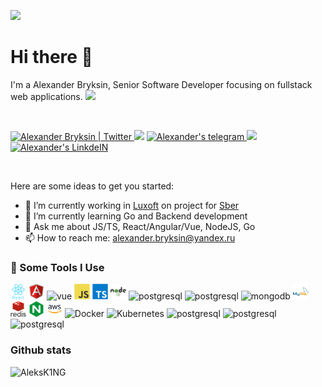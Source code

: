 ![](https://github.com/halfrost/halfrost/blob/master/icons/header_.png)

# Hi there 👋

I'm a Alexander Bryksin, Senior Software Developer focusing on fullstack web applications. <img src="https://media.giphy.com/media/VgCDAzcKvsR6OM0uWg/giphy.gif" width="50"> 


<br />

<p>
  <a href="https://twitter.com/AleksK1NG">
    <img width="40px" height="40px" src="https://thewhiteh4t.github.io/images/svg/twitter.svg"  alt="Alexander Bryksin | Twitter">
  </a>
  <img src="https://i.imgur.com/FIER2ut.png">
  <a href="https://t.me/AlexanderBryksin">
    <img width="40px" height="40px" src="https://thewhiteh4t.github.io/images/svg/telegram.svg" alt="Alexander's telegram">
  </a>
  <img src="https://i.imgur.com/FIER2ut.png">
  <a href="https://www.linkedin.com/in/alexander-bryksin/">
    <img width="40px" height="40px" src="https://thewhiteh4t.github.io/images/svg/linkedin.svg" alt="Alexander's LinkdeIN">
  </a>
</p>

<br />


Here are some ideas to get you started:


- 🔭 I’m currently working in [Luxoft](https://www.luxoft.com/) on project for [Sber](https://www.sber.ru/)
- 🌱 I’m currently learning Go and Backend development
- 💬 Ask me about JS/TS, React/Angular/Vue, NodeJS, Go
- 📫 How to reach me: alexander.bryksin@yandex.ru

<h3>🚀 Some Tools I Use</h3>
<p align="left">
<img src="https://raw.githubusercontent.com/devicons/devicon/master/icons/react/react-original-wordmark.svg" alt="react" width="25" height="25" />
<img src="https://raw.githubusercontent.com/devicons/devicon/master/icons/angularjs/angularjs-original.svg" alt="angular-js" width="25" height="25" />
<img src="https://devicons.github.io/devicon/devicon.git/icons/vuejs/vuejs-original-wordmark.svg" alt="vue" width="25" height="25" />
<img src="https://raw.githubusercontent.com/devicons/devicon/master/icons/javascript/javascript-original.svg" alt="javascript" width="25" height="25" />
<img src="https://raw.githubusercontent.com/devicons/devicon/master/icons/typescript/typescript-original.svg" alt="typescript" width="25" height="25" />
<img src="https://raw.githubusercontent.com/devicons/devicon/master/icons/nodejs/nodejs-original-wordmark.svg" alt="nodejs" width="25" height="25" />
<img src="https://cdn.svgporn.com/logos/go.svg" alt="postgresql" width="25" height="25" />
<img src="https://cdn.svgporn.com/logos/postgresql.svg" alt="postgresql" width="25" height="25" />
<img src="https://devicons.github.io/devicon/devicon.git/icons/mongodb/mongodb-original-wordmark.svg" alt="mongodb" width="25" height="25" />
<img src="https://raw.githubusercontent.com/devicons/devicon/master/icons/mysql/mysql-original-wordmark.svg" alt="mysql" width="25" height="25" />
<img src="https://raw.githubusercontent.com/devicons/devicon/master/icons/redis/redis-original-wordmark.svg" alt="redis" width="25" height="25" />
<img src="https://raw.githubusercontent.com/devicons/devicon/master/icons/nginx/nginx-original.svg" alt="nginx" width="25" height="25" />
<img src="https://raw.githubusercontent.com/github/explore/80688e429a7d4ef2fca1e82350fe8e3517d3494d/topics/aws/aws.png" alt="aws" width="25" height="25" />
<img src="https://devicons.github.io/devicon/devicon.git/icons/docker/docker-original-wordmark.svg" alt="Docker" width="25" height="25" />
<img src="https://www.vectorlogo.zone/logos/kubernetes/kubernetes-icon.svg" alt="Kubernetes" width="25" height="25" />
<img src="https://cdn.svgporn.com/logos/graphql.svg" alt="postgresql" width="25" height="25" />
<img src="https://cdn.svgporn.com/logos/apollostack.svg" alt="postgresql" width="25" height="25" />
<img src="https://cdn.svgporn.com/logos/nestjs.svg" alt="postgresql" width="25" height="25" />
</p>

### Github stats

<img  src="https://github-readme-stats.vercel.app/api?username=AleksK1NG&show_icons=true&theme=tokyonight&icon_color=6392DF&hide=prs" alt="AleksK1NG">

